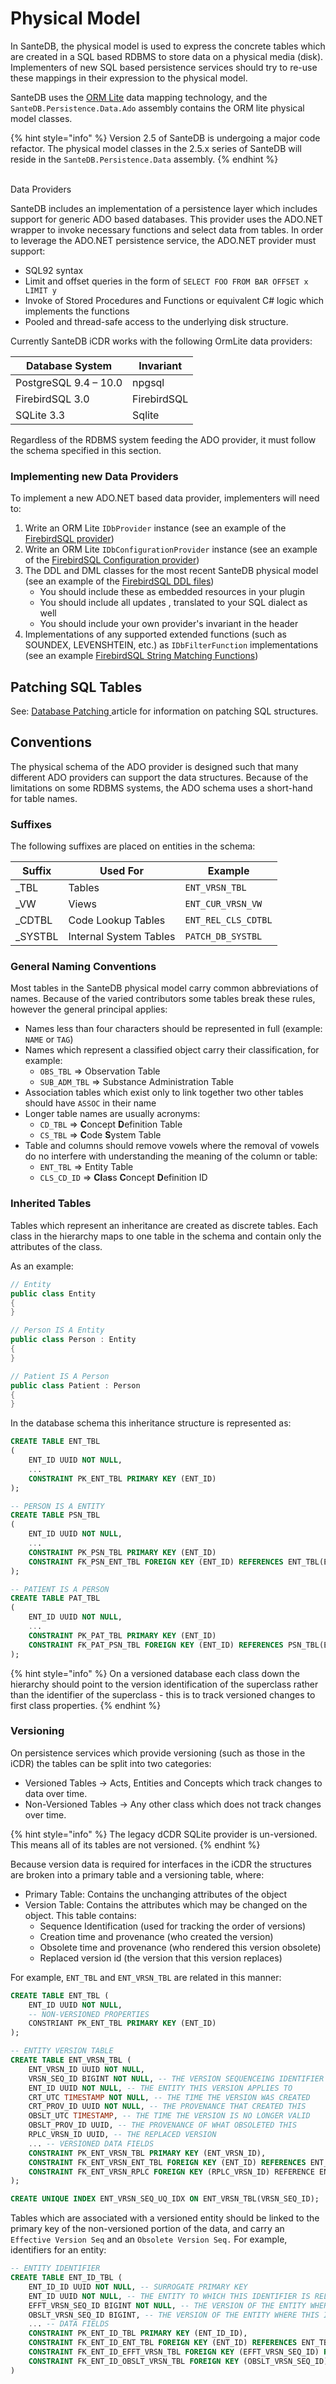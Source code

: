 # Physical Model

In SanteDB, the physical model is used to express the concrete tables which are created in a SQL based RDBMS to store data on a physical media (disk). Implementers of new SQL based persistence services should try to re-use these mappings in their expression to the physical model.&#x20;

SanteDB uses the [ORM Lite](https://github.com/santedb/santedb-orm) data mapping technology, and the `SanteDB.Persistence.Data.Ado` assembly contains the ORM lite physical model classes.

{% hint style="info" %}
Version 2.5 of SanteDB is undergoing a major code refactor. The physical model classes in the 2.5.x series of SanteDB will reside in the `SanteDB.Persistence.Data` assembly.
{% endhint %}

\
Data Providers


SanteDB includes an implementation of a persistence layer which includes support for generic ADO based databases. This provider uses the ADO.NET wrapper to invoke necessary functions and select data from tables. In order to leverage the ADO.NET persistence service, the ADO.NET provider must support:

* SQL92 syntax&#x20;
* Limit and offset queries in the form of `SELECT FOO FROM BAR OFFSET x LIMIT y`
* Invoke of Stored Procedures and Functions or equivalent C# logic which implements the functions
* Pooled and thread-safe access to the underlying disk structure.

Currently SanteDB iCDR works with the following OrmLite data providers:

| **Database System**   | **Invariant** |
| --------------------- | ------------- |
| PostgreSQL 9.4 – 10.0 | npgsql        |
| FirebirdSQL 3.0       | FirebirdSQL   |
| SQLite 3.3            | Sqlite        |

&#x20;Regardless of the RDBMS system feeding the ADO provider, it must follow the schema specified in this section.

### Implementing new Data Providers

To implement a new ADO.NET based data provider, implementers will need to:

1. Write an ORM Lite `IDbProvider` instance (see an example of the [FirebirdSQL provider](https://github.com/santedb/santedb-orm/blob/master/SanteDB.OrmLite/Providers/Firebird/FirebirdSQLProvider.cs))
2. Write an ORM Lite `IDbConfigurationProvider` instance (see an example of the [FirebirdSQL Configuration provider](https://github.com/santedb/santedb-orm/blob/master/SanteDB.OrmLite/Providers/Firebird/FirebirdSQLConfigurationProvider.cs))
3. The DDL and DML classes for the most recent SanteDB physical model (see an example of the [FirebirdSQL DDL files](https://github.com/santedb/santedb-server/tree/master/SanteDB.Persistence.Data.ADO/Data/SQL/FBSQL))
   * You should include these as embedded resources in your plugin
   * You should include all updates , translated to your SQL dialect as well
   * You should include your own provider's invariant in the header
4. Implementations of any supported extended functions (such as SOUNDEX, LEVENSHTEIN, etc.) as `IDbFilterFunction` implementations (see an example [FirebirdSQL String Matching Functions](https://github.com/santedb/santedb-orm/blob/master/SanteDB.OrmLite/Providers/Firebird/StrMatchFunctions.cs))

## Patching SQL Tables

See: [Database Patching ](../../../developers/extending-santesuite/extending-santedb/server-plugins/database-patching.md)article for information on patching SQL structures.

## Conventions

The physical schema of the ADO provider is designed such that many different ADO providers can support the data structures. Because of the limitations on some RDBMS systems, the ADO schema uses a short-hand for table names.&#x20;

### Suffixes

The following suffixes are placed on entities in the schema:

| Suffix   | Used For               | Example             |
| -------- | ---------------------- | ------------------- |
| \_TBL    | Tables                 | `ENT_VRSN_TBL`      |
| \_VW     | Views                  | `ENT_CUR_VRSN_VW`   |
| \_CDTBL  | Code Lookup Tables     | `ENT_REL_CLS_CDTBL` |
| \_SYSTBL | Internal System Tables | `PATCH_DB_SYSTBL`   |

### General Naming Conventions

Most tables in the SanteDB physical model carry common abbreviations of names. Because of the varied contributors some tables break these rules, however the general principal applies:

* Names less than four characters should be represented in full (example: `NAME` or `TAG`)
* Names which represent a classified object carry their classification, for example:
  * `OBS_TBL` => Observation Table
  * `SUB_ADM_TBL` => Substance Administration Table
* Association tables which exist only to link together two other tables should have `ASSOC` in their name
* Longer table names are usually acronyms:
  * `CD_TBL` => **C**oncept **D**efinition Table&#x20;
  * `CS_TBL` => **C**ode **S**ystem Table
* Table and columns should remove vowels where the removal of vowels do no interfere with understanding the meaning of the column or table:
  * `ENT_TBL` => Entity Table
  * `CLS_CD_ID` => **Cl**a**s**s **C**oncept **D**efinition ID

### Inherited Tables

Tables which represent an inheritance are created as discrete tables. Each class in the hierarchy maps to one table in the schema and contain only the attributes of the class.&#x20;

As an example:

```csharp
// Entity 
public class Entity 
{
}

// Person IS A Entity
public class Person : Entity
{
}

// Patient IS A Person
public class Patient : Person
{
}
```

In the database schema this inheritance structure is represented as:

```sql
CREATE TABLE ENT_TBL
(
    ENT_ID UUID NOT NULL,
    ...
    CONSTRAINT PK_ENT_TBL PRIMARY KEY (ENT_ID)
);

-- PERSON IS A ENTITY
CREATE TABLE PSN_TBL
(
    ENT_ID UUID NOT NULL,
    ...
    CONSTRAINT PK_PSN_TBL PRIMARY KEY (ENT_ID)
    CONSTRAINT FK_PSN_ENT_TBL FOREIGN KEY (ENT_ID) REFERENCES ENT_TBL(ENT_ID)
);

-- PATIENT IS A PERSON
CREATE TABLE PAT_TBL
(
    ENT_ID UUID NOT NULL,
    ...
    CONSTRAINT PK_PAT_TBL PRIMARY KEY (ENT_ID)
    CONSTRAINT FK_PAT_PSN_TBL FOREIGN KEY (ENT_ID) REFERENCES PSN_TBL(ENT_ID)
);

```

{% hint style="info" %}
On a versioned database each class down the hierarchy should point to the version identification of the superclass rather than the identifier of the superclass - this is to track versioned changes to first class properties.
{% endhint %}

### Versioning

On persistence services which provide versioning (such as those in the iCDR) the tables can be split into two categories:

* Versioned Tables -> Acts, Entities and Concepts which track changes to data over time.
* Non-Versioned Tables -> Any other class which does not track changes over time.

{% hint style="info" %}
The legacy dCDR SQLite provider is un-versioned. This means all of its tables are not versioned.
{% endhint %}

Because version data is required for interfaces in the iCDR the structures are broken into a primary table and a versioning table, where:

* Primary Table: Contains the unchanging attributes of the object
* Version Table: Contains the attributes which may be changed on the object. This table contains:
  * Sequence Identification (used for tracking the order of versions)
  * Creation time and provenance (who created the version)
  * Obsolete time and provenance (who rendered this version obsolete)
  * Replaced version id (the version that this version replaces)

For example, `ENT_TBL` and `ENT_VRSN_TBL` are related in this manner:

```sql
CREATE TABLE ENT_TBL (
    ENT_ID UUID NOT NULL,
    -- NON-VERSIONED PROPERTIES
    CONSTRIANT PK_ENT_TBL PRIMARY KEY (ENT_ID)
);

-- ENTITY VERSION TABLE
CREATE TABLE ENT_VRSN_TBL (
    ENT_VRSN_ID UUID NOT NULL,
    VRSN_SEQ_ID BIGINT NOT NULL, -- THE VERSION SEQUENCEING IDENTIFIER
    ENT_ID UUID NOT NULL, -- THE ENTITY THIS VERSION APPLIES TO 
    CRT_UTC TIMESTAMP NOT NULL, -- THE TIME THE VERSION WAS CREATED
    CRT_PROV_ID UUID NOT NULL, -- THE PROVENANCE THAT CREATED THIS
    OBSLT_UTC TIMESTAMP, -- THE TIME THE VERSION IS NO LONGER VALID
    OBSLT_PROV_ID UUID, -- THE PROVENANCE OF WHAT OBSOLETED THIS
    RPLC_VRSN_ID UUID, -- THE REPLACED VERSION
    ... -- VERSIONED DATA FIELDS
    CONSTRAINT PK_ENT_VRSN_TBL PRIMARY KEY (ENT_VRSN_ID),
    CONSTRAINT FK_ENT_VRSN_ENT_TBL FOREIGN KEY (ENT_ID) REFERENCES ENT_TBL(ENT_ID),
    CONSTRAINT FK_ENT_VRSN_RPLC FOREIGN KEY (RPLC_VRSN_ID) REFERENCE ENT_VRSN_TBL(ENT_VRSN_ID)
);

CREATE UNIQUE INDEX ENT_VRSN_SEQ_UQ_IDX ON ENT_VRSN_TBL(VRSN_SEQ_ID);
```

Tables which are associated with a versioned entity should be linked to the primary key of the non-versioned portion of the data, and carry an `Effective Version Seq` and an `Obsolete Version Seq.` For example, identifiers for an entity:

```sql
-- ENTITY IDENTIFIER
CREATE TABLE ENT_ID_TBL (
    ENT_ID_ID UUID NOT NULL, -- SURROGATE PRIMARY KEY
    ENT_ID UUID NOT NULL, -- THE ENTITY TO WHICH THIS IDENTIFIER IS RELATED
    EFFT_VRSN_SEQ_ID BIGINT NOT NULL, -- THE VERSION OF THE ENTITY WHERE THIS ID WAS VALID
    OBSLT_VRSN_SEQ_ID BIGINT, -- THE VERSION OF THE ENTITY WHERE THIS ID IS NO LONGER VALID
    ... -- DATA FIELDS
    CONSTRAINT PK_ENT_ID_TBL PRIMARY KEY (ENT_ID_ID),
    CONSTRAINT FK_ENT_ID_ENT_TBL FOREIGN KEY (ENT_ID) REFERENCES ENT_TBL(ENT_ID),
    CONSTRAINT FK_ENT_ID_EFFT_VRSN_TBL FOREIGN KEY (EFFT_VRSN_SEQ_ID) REFERENCES ENT_VRSN_TBL(VRSN_SEQ_ID),
    CONSTRAINT FK_ENT_ID_OBSLT_VRSN_TBL FOREIGN KEY (OBSLT_VRSN_SEQ_ID) REFERENCES ENT_VRSN_TBL(VRSN_SEQ_ID)
) 
```
